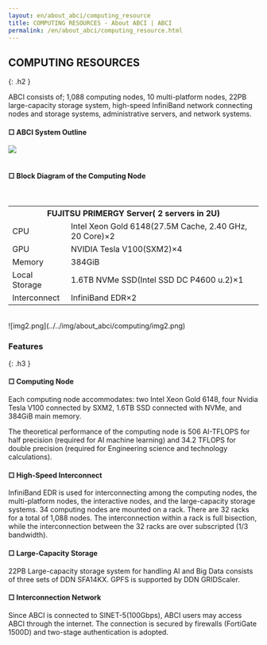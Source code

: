 ```yaml
---
layout: en/about_abci/computing_resource
title: COMPUTING RESOURCES - About ABCI | ABCI
permalink: /en/about_abci/computing_resource.html
---
```



## COMPUTING RESOURCES
{: .h2 }


<div class="lead_text">ABCI consists of; 1,088 computing nodes, 10 multi-platform nodes, 22PB large-capacity storage system, high-speed InfiniBand network connecting nodes and storage systems, administrative servers, and network systems.</div>

<h4 class="h4">&#9633; ABCI System Outline</h4>
<img src="../../img/about_abci/computing/en_img1.png" /><br />
<br />

<h4 class="h4">&#9633; Block Diagram of the Computing Node</h4>
<br />
<table class="table">
<tr>
<th colspan="2">FUJITSU PRIMERGY Server( 2 servers in 2U)</th>
</tr>
<tr>
<td>CPU</td>
<td>Intel Xeon Gold 6148(27.5M Cache, 2.40 GHz, 20 Core)&times;2</td>
</tr>
<tr>
<td>GPU</td>
<td>NVIDIA Tesla V100(SXM2)&times;4</td>
</tr>
<tr>
<td>Memory</td>
<td>384GiB</td>
</tr>
<tr>
<td>Local Storage</td>
<td>1.6TB NVMe SSD(Intel SSD DC P4600 u.2)&times;1</td>
</tr>
<tr>
<td>Interconnect</td>
<td>InfiniBand EDR&times;2</td>
</tr>
</table>
<br />
![img2.png](../../img/about_abci/computing/img2.png)


### Features
{: .h3 }

<h4 class="h4">&#9633; Computing Node</h4>
<p class="c">
Each computing node accommodates: two Intel Xeon Gold 6148, four Nvidia Tesla V100 connected by SXM2, 1.6TB SSD connected with NVMe, and 384GiB main memory.<br />

The theoretical performance of the computing node is 506 AI-TFLOPS for half precision (required for AI machine learning) and 34.2 TFLOPS for double precision (required for Engineering science and technology calculations).
</p>

<h4 class="h4">&#9633; High-Speed Interconnect</h4>
<p class="c">InfiniBand EDR is used for interconnecting among the computing nodes, the multi-platform nodes, the interactive nodes, and the large-capacity storage systems. 34 computing nodes are mounted on a rack.  There are 32 racks for a total of 1,088 nodes. The interconnection within a rack is full bisection, while the interconnection between the 32 racks are over subscripted (1/3 bandwidth).</p>

<h4 class="h4">&#9633; Large-Capacity Storage</h4>
<p class="c">22PB Large-capacity storage system for handling AI and Big Data consists of three sets of DDN SFA14KX. GPFS is supported by DDN GRIDScaler.</p>

<h4 class="h4">&#9633; Interconnection Network</h4>
<p class="c">Since ABCI is connected to SINET-5(100Gbps), ABCI users may access ABCI through the internet. The connection is secured by firewalls (FortiGate 1500D) and two-stage authentication is adopted.</p>


